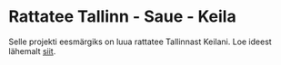 # Rattatee Tallinn - Saue - Keila

Selle projekti eesmärgiks on luua rattatee Tallinnast Keilani. Loe ideest lähemalt [siit](https://medium.com/saue/kiirtee-saue-linnast-keilasse-ja-tallinna-5529e1cd69f2).
